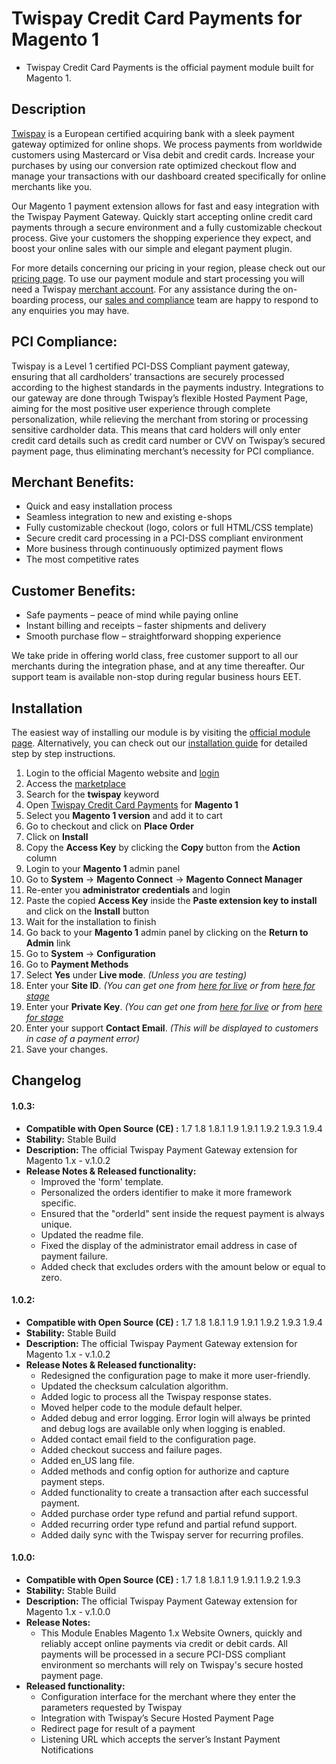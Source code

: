 # Twispay Credit Card Payments for Magento 1
- Twispay Credit Card Payments is the official payment module built for Magento 1.

## Description
[Twispay](https://www.twispay.com) is a European certified acquiring bank with a sleek payment gateway optimized for online shops. We process payments from worldwide customers using Mastercard or Visa debit and credit cards. Increase your purchases by using our conversion rate optimized checkout flow and manage your transactions with our dashboard created specifically for online merchants like you.

Our Magento 1 payment extension allows for fast and easy integration with the Twispay Payment Gateway. Quickly start accepting online credit card payments through a secure environment and a fully customizable checkout process. Give your customers the shopping experience they expect, and boost your online sales with our simple and elegant payment plugin.

For more details concerning our pricing in your region, please check out our [pricing page](https://www.twispay.com/pricing). To use our payment module and start processing you will need a Twispay [merchant account](https://merchant-stage.twispay.com/auth/signup). For any assistance during the on-boarding process, our [sales and compliance](https://twispay.com/en/contact/) team are happy to respond to any enquiries you may have.

## PCI Compliance:
Twispay is a Level 1 certified PCI-DSS Compliant payment gateway, ensuring that all cardholders’ transactions are securely processed according to the highest standards in the payments industry. Integrations to our gateway are done through Twispay’s flexible Hosted Payment Page, aiming for the most positive user experience through complete personalization, while relieving the merchant from storing or processing sensitive cardholder data. This means that card holders will only enter credit card details such as credit card number or CVV on Twispay’s secured payment page, thus eliminating merchant’s necessity for PCI compliance.

## Merchant Benefits:
- Quick and easy installation process
- Seamless integration to new and existing e-shops
- Fully customizable checkout (logo, colors or full HTML/CSS template)
- Secure credit card processing in a PCI-DSS compliant environment
- More business through continuously optimized payment flows
- The most competitive rates

## Customer Benefits:
- Safe payments – peace of mind while paying online
- Instant billing and receipts – faster shipments and delivery
- Smooth purchase flow – straightforward shopping experience

We take pride in offering world class, free customer support to all our merchants during the integration phase, and at any time thereafter. Our support team is available non-stop during regular business hours EET.

## Installation
The easiest way of installing our module is by visiting the [official module page](https://marketplace.magento.com/twispay-twispay-tpay.html).
Alternatively, you can check out our [installation guide](#) for detailed step by step instructions.
1. Login to the official Magento website and [login](https://account.magento.com/customer/account/login)
2. Access the [marketplace](https://marketplace.magento.com/)
3. Search for the **twispay** keyword
4. Open [Twispay Credit Card Payments](https://marketplace.magento.com/twispay-twispay-tpay.html) for **Magento 1**
5. Select you **Magento 1 version** and add it to cart
6. Go to checkout and click on **Place Order**
7. Click on **Install**
8. Copy the **Access Key** by clicking the **Copy** button from the **Action** column
9. Login to your **Magento 1** admin panel
10. Go to **System** -> **Magento Connect** -> **Magento Connect Manager**
11. Re-enter you **administrator credentials** and login
12. Paste the copied **Access Key** inside the **Paste extension key to install** and click on the **Install** button
13. Wait for the installation to finish
14. Go back to your **Magento 1** admin panel by clicking on the **Return to Admin** link
15. Go to **System** -> **Configuration**
16. Go to **Payment Methods**
17. Select **Yes** under **Live mode**. _(Unless you are testing)_
18. Enter your **Site ID**. _(You can get one from [here for live](https://merchant.twispay.com//auth/signin) or from [here for stage](https://merchant-stage.twispay.com/auth/signin)_
19. Enter your **Private Key**. _(You can get one from [here for live](https://merchant.twispay.com/auth/signin) or from [here for stage](https://merchant-stage.twispay.com/auth/signin)_
20. Enter your support **Contact Email**. _(This will be displayed to customers in case of a payment error)_
21. Save your changes.

## Changelog

#### 1.0.3:
- **Compatible with Open Source (CE) :** 1.7 1.8 1.8.1 1.9 1.9.1 1.9.2 1.9.3 1.9.4
- **Stability:** Stable Build
- **Description:** The official Twispay Payment Gateway extension for Magento 1.x - v.1.0.2
- **Release Notes & Released functionality:**
    - Improved the 'form' template.
    - Personalized the orders identifier to make it more framework specific.
    - Ensured that the "orderId" sent inside the request payment is always unique.
    - Updated the readme file.
    - Fixed the display of the administrator email address in case of payment failure.
    - Added check that excludes orders with the amount below or equal to zero.

#### 1.0.2:
- **Compatible with Open Source (CE) :** 1.7 1.8 1.8.1 1.9 1.9.1 1.9.2 1.9.3 1.9.4
- **Stability:** Stable Build
- **Description:** The official Twispay Payment Gateway extension for Magento 1.x - v.1.0.2
- **Release Notes & Released functionality:**
    - Redesigned the configuration page to make it more user-friendly.
    - Updated the checksum calculation algorithm.
    - Added logic to process all the Twispay response states.
    - Moved helper code to the module default helper.
    - Added debug and error logging. Error login will always be printed and debug logs are available only when logging is enabled.
    - Added contact email field to the configuration page.
    - Added checkout success and failure pages.
    - Added en_US lang file.
    - Added methods and config option for authorize and capture payment steps.
    - Added functionality to create a transaction after each successful payment.
    - Added purchase order type refund and partial refund support.
    - Added recurring order type refund and partial refund support.
    - Added daily sync with the Twispay server for recurring profiles.

#### 1.0.0:
- **Compatible with Open Source (CE) :** 1.7 1.8 1.8.1 1.9 1.9.1 1.9.2 1.9.3
- **Stability:** Stable Build
- **Description:** The official Twispay Payment Gateway extension for Magento 1.x - v.1.0.0
- **Release Notes:**
    - This Module Enables Magento 1.x Website Owners, quickly and reliably accept online payments via credit or debit cards.
    All payments will be processed in a secure PCI-DSS compliant environment so merchants will rely on Twispay's secure hosted payment page.
- **Released functionality:**
    - Configuration interface for the merchant where they enter the parameters requested by Twispay
    - Integration with Twispay’s Secure Hosted Payment Page
    - Redirect page for result of a payment
    - Listening URL which accepts the server’s Instant Payment Notifications
